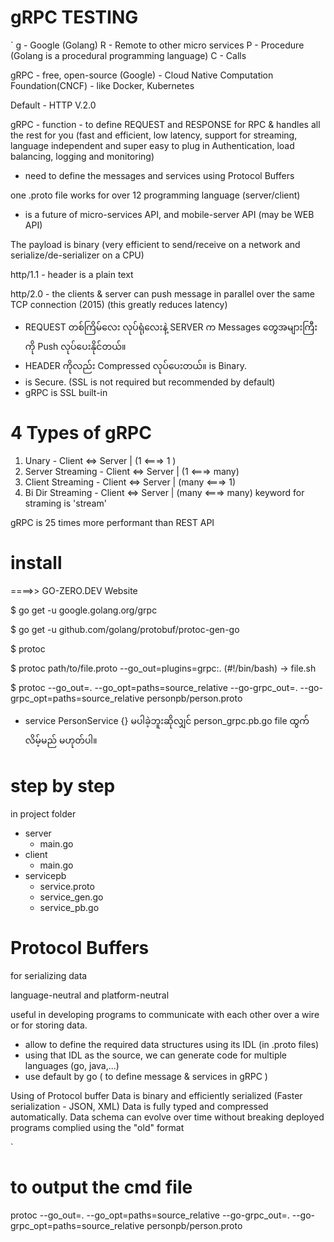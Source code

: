 # gRPC TESTING

`
g - Google (Golang)
R - Remote to other micro services
P - Procedure (Golang is a procedural programming language)
C - Calls 

gRPC - free, open-source (Google) - Cloud Native Computation Foundation(CNCF) - like Docker, Kubernetes

Default - HTTP V.2.0

gRPC - function - to define REQUEST and RESPONSE for RPC & handles all the rest for you
(fast and efficient, low latency, support for streaming, language independent and super easy to plug in Authentication, load balancing, logging and monitoring)

- need to define the messages and services using Protocol Buffers

one .proto file works for over 12 programming language (server/client)

- is a future of micro-services API, and mobile-server API (may be WEB API) 

The payload is binary (very efficient to send/receive on a network and serialize/de-serializer on a CPU)

http/1.1 - header is a plain text

http/2.0 - the clients & server can push message in parallel over the same TCP connection (2015)
(this greatly reduces latency)
 - REQUEST တစ်ကြိမ်လေး လုပ်ရုံလေးနဲ့ SERVER က Messages တွေအများကြီးကို Push လုပ်ပေးနိုင်တယ်။
 - HEADER ကိုလည်း Compressed လုပ်ပေးတယ်။ is Binary. 
  - is Secure. (SSL is not required but recommended by default)
 - gRPC is SSL built-in

 4 Types of gRPC
 ===============
1. Unary 			- Client <=> Server | (1 <===> 1 ) 
2. Server Streaming	- Client <=> Server | (1 <===> many)
3. Client Streaming	- Client <=> Server | (many <===> 1)
4. Bi Dir Streaming	- Client <=> Server | (many <===> many)
keyword for straming is 'stream'

gRPC is 25 times more performant than REST API

install
======

====>> GO-ZERO.DEV Website 

$ go get -u google.golang.org/grpc

$ go get -u github.com/golang/protobuf/protoc-gen-go

$ protoc

$ protoc path/to/file.proto --go_out=plugins=grpc:.
(#!/bin/bash) -> file.sh

$ protoc --go_out=. --go_opt=paths=source_relative --go-grpc_out=. --go-grpc_opt=paths=source_relative personpb/person.proto

 - service PersonService {} မပါခဲ့ဘူးဆိုလျှင် person_grpc.pb.go file ထွက်လိမ့်မည် မဟုတ်ပါ။

step by step
===========
in project folder
- server
   - main.go
- client
   - main.go
- servicepb
   - service.proto
   - service_gen.go
   - service_pb.go 

Protocol Buffers
=================

 for serializing data

 language-neutral and platform-neutral

 useful in developing programs to communicate with each other over a wire or for  storing data.

- allow to define the required data structures using its IDL (in .proto files)
- using that IDL as the source, we can generate code for multiple languages (go, java,...)
- use default by go ( to define message & services in gRPC )

Using of Protocol buffer
Data is binary and efficiently serialized (Faster serialization - JSON, XML)
Data is fully typed and compressed automatically.
Data schema can evolve over time without breaking deployed programs complied using the "old" format

`

to output the cmd file
===========
protoc --go_out=. --go_opt=paths=source_relative --go-grpc_out=. --go-grpc_opt=paths=source_relative personpb/person.proto